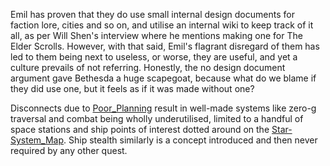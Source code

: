 Emil has proven that they do use small internal design documents for faction lore, cities and so on, and utilise an internal wiki to keep track of it all, as per Will Shen's interview where he mentions making one for The Elder Scrolls. 
However, with that said, Emil's flagrant disregard of them has led to them being next to useless, or worse, they are useful, and yet a culture prevails of not referring.
Honestly, the no design document argument gave Bethesda a huge scapegoat, because what do we blame if they did use one, but it feels as if it was made without one?

Disconnects due to [Poor_Planning](Poor_Planning.md) result in well-made systems like zero-g traversal and combat being wholly underutilised, limited to a handful of space stations and ship points of interest dotted around on the [Star-System_Map](Star-System_Map.md). Ship stealth similarly is a concept introduced and then never required by any other quest. 